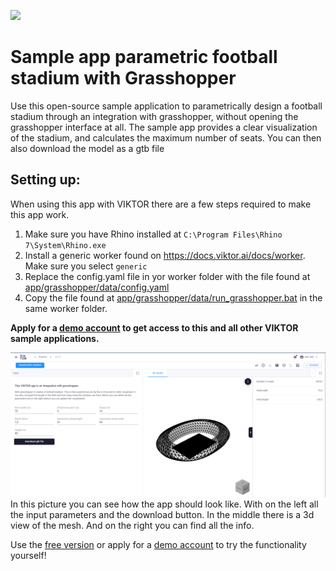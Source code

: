![](https://img.shields.io/badge/SDK-v13.0.0-blue) <Please check version is the same as specified in requirements.txt>

# Sample app parametric football stadium with Grasshopper
Use this open-source sample application to parametrically design a football stadium through an 
integration with grasshopper, without opening the grasshopper interface at all. 
The sample app provides a clear visualization of the stadium, and calculates the maximum number of seats. 
You can then also download the model as a gtb file

## Setting up:
When using this app with VIKTOR there are a few steps required to make this app work.
1. Make sure you have Rhino installed at ``C:\Program Files\Rhino 7\System\Rhino.exe``
2. Install a generic worker found on https://docs.viktor.ai/docs/worker. Make sure you select ``generic``
3. Replace the config.yaml file in yor worker folder with the file found at [app/grasshopper/data/config.yaml](app/grasshopper/data/config.yaml)
4. Copy the file found at [app/grasshopper/data/run_grasshopper.bat](app/grasshopper/data/run_grasshopper.bat) in the same worker folder.

**Apply for a [demo account](https://www.viktor.ai/demo-environment) to get access to this and all other VIKTOR sample applications.**

![](manifest/pictures/stadium.png)
In this picture you can see how the app should look like. With on the left all the input parameters and the download button. In the middle there is a 3d view of the mesh. And on the right you can find all the info.

Use the [free version](https://www.viktor.ai/try-for-free) or apply for a [demo account](https://www.viktor.ai/try-for-free) to try the functionality yourself! 
